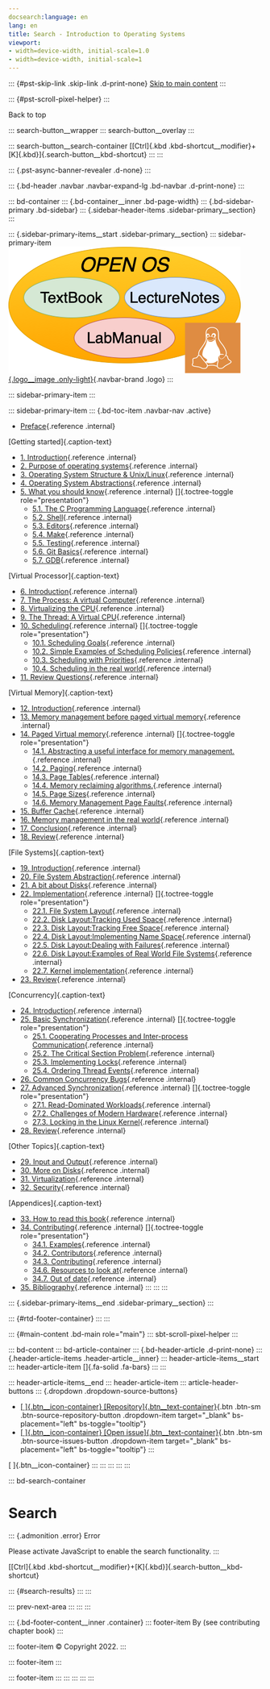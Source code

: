 ```yaml
---
docsearch:language: en
lang: en
title: Search - Introduction to Operating Systems
viewport:
- width=device-width, initial-scale=1.0
- width=device-width, initial-scale=1
---
```

::: {#pst-skip-link .skip-link .d-print-none}
[Skip to main content](#main-content)
:::

::: {#pst-scroll-pixel-helper}
:::

Back to top

::: search-button__wrapper
::: search-button__overlay
:::

::: search-button__search-container
[[Ctrl]{.kbd .kbd-shortcut__modifier}+[K]{.kbd}]{.search-button__kbd-shortcut}
:::
:::

::: {.pst-async-banner-revealer .d-none}
:::

::: {.bd-header .navbar .navbar-expand-lg .bd-navbar .d-print-none}
:::

::: bd-container
::: {.bd-container__inner .bd-page-width}
::: {.bd-sidebar-primary .bd-sidebar}
::: {.sidebar-header-items .sidebar-primary__section}
:::

::: {.sidebar-primary-items__start .sidebar-primary__section}
::: sidebar-primary-item
[![Introduction to Operating Systems - Home](_static/logo.png){.logo__image .only-light}](intro/pref.html){.navbar-brand .logo}
:::

::: sidebar-primary-item
:::

::: sidebar-primary-item
::: {.bd-toc-item .navbar-nav .active}

- [Preface](intro/pref.html){.reference .internal}

[Getting started]{.caption-text}

- [1. Introduction](intro/intro.html){.reference .internal}
- [2. Purpose of operating systems](intro/purpose.html){.reference .internal}
- [3. Operating System Structure & Unix/Linux](intro/structure.html){.reference .internal}
- [4. Operating System Abstractions](intro/abstractions.html){.reference .internal}
- [5. What you should know](intro/tools.html){.reference .internal}
  []{.toctree-toggle role="presentation"}
  - [5.1. The C Programming Language](intro/tools-c.html){.reference .internal}
  - [5.2. Shell](intro/tools-shell.html){.reference .internal}
  - [5.3. Editors](intro/tools-editors.html){.reference .internal}
  - [5.4. Make](intro/tools-make.html){.reference .internal}
  - [5.5. Testing](intro/tools-testing.html){.reference .internal}
  - [5.6. Git Basics](intro/tools-git.html){.reference .internal}
  - [5.7. GDB](intro/tools-gdb.html){.reference .internal}

[Virtual Processor]{.caption-text}

- [6. Introduction](scheduling/intro.html){.reference .internal}
- [7. The Process: A virtual Computer](scheduling/process.html){.reference .internal}
- [8. Virtualizing the CPU](scheduling/virtual.html){.reference .internal}
- [9. The Thread: A Virtual CPU](scheduling/threads.html){.reference .internal}
- [10. Scheduling](scheduling/scheduling.html){.reference .internal}
  []{.toctree-toggle role="presentation"}
  - [10.1. Scheduling Goals](scheduling/sch-goals.html){.reference .internal}
  - [10.2. Simple Examples of Scheduling Policies](scheduling/sch-simple.html){.reference .internal}
  - [10.3. Scheduling with Priorities](scheduling/sch-prio.html){.reference .internal}
  - [10.4. Scheduling in the real world](scheduling/sch-real.html){.reference .internal}
- [11. Review Questions](scheduling/review.html){.reference .internal}

[Virtual Memory]{.caption-text}

- [12. Introduction](mm/intro.html){.reference .internal}
- [13. Memory management before paged virtual memory](mm/phys-and-seg.html){.reference .internal}
- [14. Paged Virtual memory](mm/pagvm.html){.reference .internal}
  []{.toctree-toggle role="presentation"}
  - [14.1. Abstracting a useful interface for memory management.](mm/vmabs.html){.reference .internal}
  - [14.2. Paging](mm/virt-paging.html){.reference .internal}
  - [14.3. Page Tables](mm/page-tables.html){.reference .internal}
  - [14.4. Memory reclaiming algorithms.](mm/reclamation.html){.reference .internal}
  - [14.5. Page Sizes](mm/page-size.html){.reference .internal}
  - [14.6. Memory Management Page Faults](mm/pagefaults.html){.reference .internal}
- [15. Buffer Cache](mm/buffer-cache.html){.reference .internal}
- [16. Memory management in the real world](mm/realworld.html){.reference .internal}
- [17. Conclusion](mm/concl.html){.reference .internal}
- [18. Review](mm/review.html){.reference .internal}

[File Systems]{.caption-text}

- [19. Introduction](fs/intro.html){.reference .internal}
- [20. File System Abstraction](fs/interface.html){.reference .internal}
- [21. A bit about Disks](fs/diskhw.html){.reference .internal}
- [22. Implementation](fs/impl.html){.reference .internal}
  []{.toctree-toggle role="presentation"}
  - [22.1. File System Layout](fs/disklayout.html){.reference .internal}
  - [22.2. Disk Layout:Tracking Used Space](fs/dl_track_used.html){.reference .internal}
  - [22.3. Disk Layout:Tracking Free Space](fs/dl_track_free.html){.reference .internal}
  - [22.4. Disk Layout:Implementing Name Space](fs/dl_name.html){.reference .internal}
  - [22.5. Disk Layout:Dealing with Failures](fs/dl_failures.html){.reference .internal}
  - [22.6. Disk Layout:Examples of Real World File Systems](fs/dl_ex_exx.html){.reference .internal}
  - [22.7. Kernel implementation](fs/kernelimp.html){.reference .internal}
- [23. Review](fs/review.html){.reference .internal}

[Concurrency]{.caption-text}

- [24. Introduction](sync/sync.html){.reference .internal}
- [25. Basic Synchronization](sync/basic.html){.reference .internal}
  []{.toctree-toggle role="presentation"}
  - [25.1. Cooperating Processes and Inter-process Communication](sync/sharing.html){.reference .internal}
  - [25.2. The Critical Section Problem](sync/criticalsection.html){.reference .internal}
  - [25.3. Implementing Locks](sync/locks.html){.reference .internal}
  - [25.4. Ordering Thread Events](sync/ordering.html){.reference .internal}
- [26. Common Concurrency Bugs](sync/concurrency_bugs.html){.reference .internal}
- [27. Advanced Synchronization](sync/advanced.html){.reference .internal}
  []{.toctree-toggle role="presentation"}
  - [27.1. Read-Dominated Workloads](sync/readmostly.html){.reference .internal}
  - [27.2. Challenges of Modern Hardware](sync/hardware_challenges.html){.reference .internal}
  - [27.3. Locking in the Linux Kernel](sync/linux_locking.html){.reference .internal}
- [28. Review](sync/review.html){.reference .internal}

[Other Topics]{.caption-text}

- [29. Input and Output](devices/devices.html){.reference .internal}
- [30. More on Disks](devices/disk2.html){.reference .internal}
- [31. Virtualization](virt/virt.html){.reference .internal}
- [32. Security](sec/sec.html){.reference .internal}

[Appendices]{.caption-text}

- [33. How to read this book](misc/howto.html){.reference .internal}
- [34. Contributing](contributing/intro.html){.reference .internal}
  []{.toctree-toggle role="presentation"}
  - [34.1. Examples](contributing/examples.html){.reference .internal}
  - [34.2. Contributors](contributing/credit.html){.reference .internal}
  - [34.3. Contributing](contributing/Contributing.html){.reference .internal}
  - [34.6. Resources to look at](contributing/resources.html){.reference .internal}
  - [34.7. Out of date](contributing/fix.html){.reference .internal}
- [35. Bibliography](misc/bib.html){.reference .internal}
  :::
  :::
  :::

::: {.sidebar-primary-items__end .sidebar-primary__section}
:::

::: {#rtd-footer-container}
:::
:::

::: {#main-content .bd-main role="main"}
::: sbt-scroll-pixel-helper
:::

::: bd-content
::: bd-article-container
::: {.bd-header-article .d-print-none}
::: {.header-article-items .header-article__inner}
::: header-article-items__start
::: header-article-item
[]{.fa-solid .fa-bars}
:::
:::

::: header-article-items__end
::: header-article-item
::: article-header-buttons
::: {.dropdown .dropdown-source-buttons}

- [[ ]{.btn__icon-container} [Repository]{.btn__text-container}](https://github.com/OpenOSOrg/openos "Source repository"){.btn .btn-sm .btn-source-repository-button .dropdown-item target="_blank" bs-placement="left" bs-toggle="tooltip"}
- [[ ]{.btn__icon-container} [Open issue]{.btn__text-container}](https://github.com/OpenOSOrg/openos/issues/new?title=Issue%20on%20page%20%2Fsearch.html&body=Your%20issue%20content%20here. "Open an issue"){.btn .btn-sm .btn-source-issues-button .dropdown-item target="_blank" bs-placement="left" bs-toggle="tooltip"}
  :::

[ ]{.btn__icon-container}
:::
:::
:::
:::
:::

::: bd-search-container

# Search

::: {.admonition .error}
Error

Please activate JavaScript to enable the search functionality.
:::

[[Ctrl]{.kbd .kbd-shortcut__modifier}+[K]{.kbd}]{.search-button__kbd-shortcut}

::: {#search-results}
:::
:::

::: prev-next-area
:::
:::
:::

::: {.bd-footer-content__inner .container}
::: footer-item
By (see contributing chapter book)
:::

::: footer-item
© Copyright 2022.
:::

::: footer-item
:::

::: footer-item
:::
:::
:::
:::
:::
